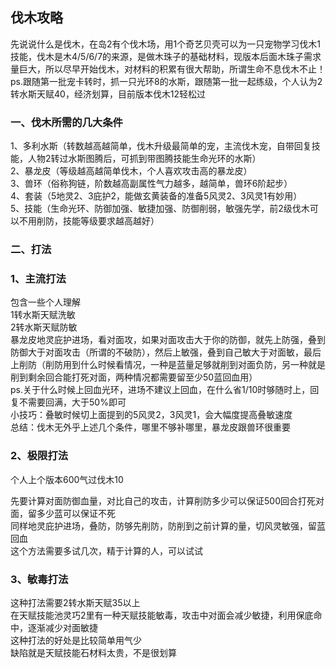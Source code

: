 ## 伐木攻略  

先说说什么是伐木，在岛2有个伐木场，用1个奇艺贝壳可以为一只宠物学习伐木1技能，伐木是木4/5/6/7的来源，是做木珠子的基础材料，现版本后面木珠子需求量巨大，所以尽早开始伐木，对材料的积累有很大帮助，所谓生命不息伐木不止！  
ps\.跟随第一批宠卡转时，抓一只光环8的水斯，跟随第一批一起练级，个人认为2转水斯天赋40，经济划算，目前版本伐木12轻松过  

### 一、伐木所需的几大条件  

1、多利水斯（转数越高越简单，伐木升级最简单的宠，主流伐木宠，自带回复技能，人物2转过水斯图腾后，可抓到带图腾技能生命光环的水斯）  
2、暴龙皮（等级越高越简单伐木，个人喜欢攻击高的暴龙皮）  
3、兽环（俗称狗链，阶数越高副属性气力越多，越简单，兽环6阶起步）  
4、套装（5地灵2、3庇护2，能做玄黄装备的准备5风灵2、3风灵1有妙用）  
5、技能（生命光环、防御加强、敏捷加强、防御削弱，敏强先学，前2级伐木可以不用削防，技能等级要求越高越好）  

###  二、打法   

### 1、主流打法  

包含一些个人理解  
1转水斯天赋洗敏  
2转水斯天赋防敏  
暴龙皮地灵庇护进场，看对面攻，如果对面攻击大于你的防御，就先上防强，叠到防御大于对面攻击（所谓的不破防），然后上敏强，叠到自己敏大于对面敏，最后上削防（削防用到什么时候看情况，一种是蓝量足够就削到对面负防，另一种就是削到剩余回合能打死对面，两种情况都需要留至少50蓝回血用）  
ps\.关于什么时候上回血光环，进场不建议上回血，在什么省1/10时够随时上，回复不需要回满，大于50%即可  
小技巧：叠敏时候切上面提到的5风灵2，3风灵1，会大幅度提高叠敏速度  
总结：伐木无外乎上述几个条件，哪里不够补哪里，暴龙皮跟兽环很重要    

### 2、极限打法  

个人上个版本600气过伐木10  

先要计算对面防御血量，对比自己的攻击，计算削防多少可以保证500回合打死对面，留多少蓝可以保证不死  
同样地灵庇护进场，叠防，防够先削防，防削到之前计算的量，切风灵敏强，留蓝回血  
这个方法需要多试几次，精于计算的人，可以试试  

### 3、敏毒打法  

这种打法需要2转水斯天赋35以上  
在天赋技能池灵巧2里有一种天赋技能敏毒，攻击中对面会减少敏捷，利用保底命中，逐渐减少对面敏捷  
这种打法的好处是比较简单用气少  
缺陷就是天赋技能石材料太贵，不是很划算

